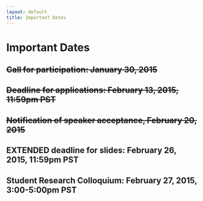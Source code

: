 ```yaml
---
layout: default
title: Important Dates 
---
```


Important Dates
=======

~~Call for participation: January 30, 2015~~
-------

~~Deadline for applications: February 13, 2015, 11:59pm PST~~
-------

~~Notification of speaker acceptance, February 20, 2015~~
-------

EXTENDED deadline for slides: February 26, 2015, 11:59pm PST
-------

Student Research Colloquium: February 27, 2015, 3:00-5:00pm PST
-------

